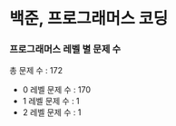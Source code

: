 # 백준, 프로그래머스 코딩
### 프로그래머스 레벨 별 문제 수
총 문제 수 : 172
- 0 레벨 문제 수 : 170
- 1 레벨 문제 수 : 1
- 2 레벨 문제 수 : 1

